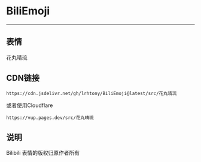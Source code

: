 # BiliEmoji
---
## 表情
花丸晴琉
## CDN链接
```
https://cdn.jsdelivr.net/gh/lrhtony/BiliEmoji@latest/src/花丸晴琉
```
或者使用Cloudflare
```
https://vup.pages.dev/src/花丸晴琉
```
## 说明
Bilibili 表情的版权归原作者所有
